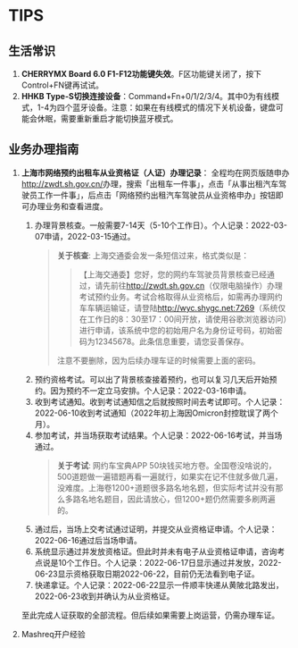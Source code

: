 # TIPS

## 生活常识

1. **CHERRYMX Board 6.0 F1-F12功能键失效**。F区功能键关闭了，按下Control+FN键再试试。
2. **HHKB Type-S切换连接设备**：Command+Fn+0/1/2/3/4。其中0为有线模式，1-4为四个蓝牙设备。注意：如果在有线模式的情况下关机设备，键盘可能会休眠，需要重新重启才能切换蓝牙模式。

## 业务办理指南

1. **上海市网络预约出租车从业资格证（人证）办理记录**： 全程均在网页版随申办<http://zwdt.sh.gov.cn/>办理，搜索「出租车一件事」，点击「从事出租汽车驾驶员工作一件事」，后点击「网络预约出租汽车驾驶员从业资格申办」按钮即可办理业务和查看进度。
    1. 办理背景核查。一般需要7-14天（5-10个工作日）。个人记录：2022-03-07申请，2022-03-15通过。
        > **关于核查**: 上海交通委会发一条短信过来，格式类似是：
        >
        > > 【上海交通委】您好，您的网约车驾驶员背景核查已经通过，请先前往<http://zwdt.sh.gov.cn>（仅限电脑操作）办理考试预约业务。考试合格取得从业资格后，如需再办理网约车车辆运输证，请登陆<http://wyc.shygc.net:7269>（系统仅在工作日的8：30至17：00间开放，请使用谷歌浏览器访问）进行申请，该系统中您的初始用户名为身份证号码，初始密码为12345678。此条信息重要，请您妥善保存。
        >
        > 注意不要删除，因为后续办理车证的时候需要上面的密码。
    2. 预约资格考试。可以出了背景核查接着预约，也可以复习几天后开始预约。因为预约不一定立马安排。个人记录：2022-03-16申请。
    3. 收到考试通知。收到考试通知信之后就按照时间去考试即可。个人记录：2022-06-10收到考试通知（2022年初上海因Omicron封控耽误了两个月）。
    4. 参加考试，并当场获取考试结果。个人记录：2022-06-16考试，并当场通过。
        > **关于考试**: 网约车宝典APP 50块钱买地方卷。全国卷没啥说的，500道题做一遍错题再看一遍就行，如果实在记不住就多做几遍，没难度。上海卷1200+道题很多路名地名题，但实际考试并没有那么多路名地名题目，因此请放心，但1200+题仍然需要多刷两遍的。
    5. 通过后，当场上交考试通过证明，并提交从业资格证申请。个人记录：2022-06-16通过后当场申请。
    6. 系统显示通过并发放资格证。但此时并未有电子从业资格证申请，咨询考点说是10个工作日。个人记录：2022-06-17日显示通过并发放，2022-06-23显示资格获取日期2022-06-22，目前仍无法看到电子证。
    7. 快递拿证。个人记录：2022-06-22显示一件顺丰快递从黄陂北路发出，2022-06-23收到并确认为从业资格证。
    
    至此完成人证获取的全部流程。但后续如果需要上岗运营，仍需办理车证。

2. Mashreq开户经验

